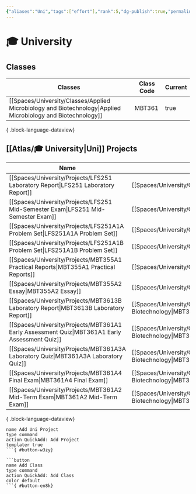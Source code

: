 ```yaml
---
{"aliases":"Uni","tags":["effort"],"rank":5,"dg-publish":true,"permalink":"/atlas/university/","dgPassFrontmatter":true}
---
```


# 🎓 University

## Classes

| Classes                                                                                                         | Class Code | Current |
| --------------------------------------------------------------------------------------------------------------- | ---------- | ------- |
| [[Spaces/University/Classes/Applied Microbiology and Biotechnology\|Applied Microbiology and Biotechnology]] | MBT361     | true    |

{ .block-language-dataview}

## [[Atlas/🎓 University\|Uni]] Projects

| Name                                                                                             | Class                                                                           | Status      |
| ------------------------------------------------------------------------------------------------ | ------------------------------------------------------------------------------- | ----------- |
| [[Spaces/University/Projects/LFS251 Laboratory Report\|LFS251 Laboratory Report]]             | [[Spaces/University/Classes/Biochemistry\|LFS251]]                           | Not Started |
| [[Spaces/University/Projects/LFS251 Mid-Semester Exam\|LFS251 Mid-Semester Exam]]             | [[Spaces/University/Classes/Biochemistry\|LFS251]]                           | Not Started |
| [[Spaces/University/Projects/LFS251A1A Problem Set\|LFS251A1A Problem Set]]                   | [[Spaces/University/Classes/Biochemistry\|LFS251]]                           | Not Started |
| [[Spaces/University/Projects/LFS251A1B Problem Set\|LFS251A1B Problem Set]]                   | [[Spaces/University/Classes/Biochemistry\|LFS251]]                           | Not Started |
| [[Spaces/University/Projects/MBT355A1 Practical Reports\|MBT355A1 Practical Reports]]         | [[Spaces/University/Classes/Bioimformatics\|MBT355]]                         | Not Started |
| [[Spaces/University/Projects/MBT355A2 Essay\|MBT355A2 Essay]]                                 | [[Spaces/University/Classes/Bioimformatics\|MBT355]]                         | Not Started |
| [[Spaces/University/Projects/MBT3613B Laboratory Report\|MBT3613B Laboratory Report]]         | [[Spaces/University/Classes/Applied Microbiology and Biotechnology\|MBT361]] | Not Started |
| [[Spaces/University/Projects/MBT361A1 Early Assessment Quiz\|MBT361A1 Early Assessment Quiz]] | [[Spaces/University/Classes/Applied Microbiology and Biotechnology\|MBT361]] | Not Started |
| [[Spaces/University/Projects/MBT361A3A Laboratory Quiz\|MBT361A3A Laboratory Quiz]]           | [[Spaces/University/Classes/Applied Microbiology and Biotechnology\|MBT361]] | Not Started |
| [[Spaces/University/Projects/MBT361A4 Final Exam\|MBT361A4 Final Exam]]                       | [[Spaces/University/Classes/Applied Microbiology and Biotechnology\|MBT361]] | Not Started |
| [[Spaces/University/Projects/MBT361A2 Mid-Term Exam\|MBT361A2 Mid-Term Exam]]                 | [[Spaces/University/Classes/Applied Microbiology and Biotechnology\|MBT361]] | Not Started |

{ .block-language-dataview}

```button
name Add Uni Project
type command
action QuickAdd: Add Project
templater true
```{ #button-w3zy}

```button
name Add Class
type command
action QuickAdd: Add Class
color default
```{ #button-en8k}

